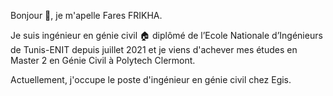 Bonjour :wave:, je m'apelle Fares FRIKHA.

Je suis ingénieur en génie civil :house: diplômé de l’Ecole Nationale d’Ingénieurs de Tunis-ENIT depuis juillet 2021 et je viens d'achever mes études en Master 2 en Génie Civil à Polytech Clermont.

Actuellement, j'occupe le poste d'ingénieur en génie civil chez Egis. 
